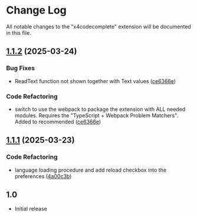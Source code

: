 # Change Log

All notable changes to the "x4codecomplete" extension will be documented in this file.

## [1.1.2](https://github.com/chemodun/X4CodeComplete-Test/compare/X4CodeComplete-Lua@v1.1.1...X4CodeComplete-Lua@v1.1.2) (2025-03-24)


### Bug Fixes

* ReadText function not shown together with Text values ([ce6366e](https://github.com/chemodun/X4CodeComplete-Test/commit/ce6366e30a6880908c3c9f278d0f74f737e0f79f))


### Code Refactoring

* switch to use the webpack to package the extension with ALL needed modules. Requires the "TypeScript + Webpack Problem Matchers". Added to recommended ([ce6366e](https://github.com/chemodun/X4CodeComplete-Test/commit/ce6366e30a6880908c3c9f278d0f74f737e0f79f))

## [1.1.1](https://github.com/chemodun/X4CodeComplete-Test/compare/X4CodeComplete-Lua@v1.1.0...X4CodeComplete-Lua@v1.1.1) (2025-03-23)


### Code Refactoring

* language loading procedure and add reload checkbox into the preferences ([4a00c3b](https://github.com/chemodun/X4CodeComplete-Test/commit/4a00c3be18b3f7b670fe2e4ea2592e156c6e0cbb))

## 1.0

- Initial release
